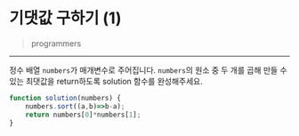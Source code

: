 # 기댓값 구하기 (1)

> programmers
> 

---

정수 배열 `numbers`가 매개변수로 주어집니다. `numbers`의 원소 중 두 개를 곱해 만들 수 있는 최댓값을 return하도록 solution 함수를 완성해주세요.

```jsx
function solution(numbers) {
    numbers.sort((a,b)=>b-a);
    return numbers[0]*numbers[1];
}
```